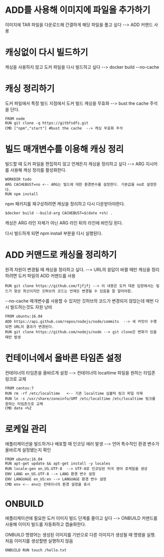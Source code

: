# ADD를 사용해 이미지에 파일을 추가하기
이미지에 TAR 파일을 다운로드해 간결하게 해당 파일을 풀고 싶다 --> ADD 커맨드 사용

# 캐싱없이 다시 빌드하기
캐싱을 사용하지 않고 도커 파일을 다시 빌드하고 싶다 --> docker build --no-cache

# 캐싱 정리하기
도커 파일에서 특정 빌드 지점에서 도커 빌드 캐싱을 무효화 --> bust the cache 주석을 단다.

```linux
FROM node
RUN git clone -q https://gitbfsdfs.git
CMD ["npm","start"] #bust the cache  --> 캐싱 무효화 주석
```

# 빌드 매개변수를 이용해 캐싱 정리
빌드할 때 도커 파일을 편집하지 않고 언제든지 캐싱을 정리하고 싶다 --> ARG 지시어를 사용해 캐싱 정리를 활성화한다.
```linux
WORKDIR todo
ARG CACHEBUST=no <-- ARG는 빌드에 대한 환경변수를 설정한다. 기본값을 no로 설정한다.
RUN npm install
```

npm 패키지를 재구성하려면 캐싱을 정리하고 다시 다운받아야한다.

```linux
$docker build --build-arg CACHEBUST=$(date +s%) .
```

캐싱은 ARG 라인 자체가 아닌 ARG 라인 뒤의 라인에 바인딩 된다.

다시 빌드하게 되면 npm install 부분을 다시 실행된다.


# ADD 커맨드로 캐싱을 정리하기
원격 자원이 변경될 때 캐싱을 정리하고 싶다. --> URL의 응답이 바뀔 때만 캐싱을 정리하려면 도커 파일의 ADD 커맨드를 사용

```
RUN git clone https://github.com/fjfjfj --> 이 내용은 도커 데몬 입장에서는 빌드가 항상 최신이지만 깃허브의 코드는 언제든 변경될 수 있음을 잘 알아야함.
```

--no-cache 매개변수를 사용할 수 있지만 깃허브의 코드가 변경되지 않았는데 매번 다시 빌드하는것도 자원 낭비

```
FROM ubuntu:16.04
ADD https://api.github.com/repos/nodejs/node/commits  --> 새 커밋이 수행되면 URL의 결과가 변경된다.
RUN git clone https://github.com/nodejs/node --> git clone은 변화가 있을 때만 발생
```

# 컨테이너에서 올바른 타임존 설정
컨테이너의 타임존을 올바르게 설정 --> 컨테이너의 localtime 파일을 원하는 타임존 링크로 교체

```linux
FROM centos:7
RUN rm -rf /etc/localtime   <-- 기존 localtime 심볼릭 링크 파일 삭제
RUN ln -s /usr/share/zoneinfo/GMT /etc/localtime /etc/localtime 링크를 원하는 타임존으로 교체
CMD date +%Z
```

# 로케일 관리
애플리케이션을 빌드하거나 배포할 때 인코딩 에러 발생 --> 언어 특수적인 환경 변수가 올바르게 설정됐는지 확인

```linux
FROM ubuntu:16.04
RUN apt-get update && apt-get install -y locales
RUN locale-gen en_US.UTF-8  --> UTF-8로 인코딩된 미국 영어 로케일을 생성
ENV LANG en_US.UTF-8 --> LANG 환경 변수 설정
ENV LANGUAGE en_US:en --> LANGUAGE 환경 변수 설정
CMD env <-- env는 컨테이너의 환경 설정을 표시
```

# ONBUILD
애플리케이션에 필요한 도커 이미지 빌드 단계를 줄이고 싶다 --> ONBUILD 커맨드를 사용해 이미지 빌드를 자동화하고 캡슐화한다.

ONBUILD 명령어는 생성된 이미지를 기반으로 다른 이미지가 생성될 때 명령을 실행. 처음 이미지를 생성할땐 실행하지 않음
```liunx
ONBUILD RUN touch /hello.txt
```
